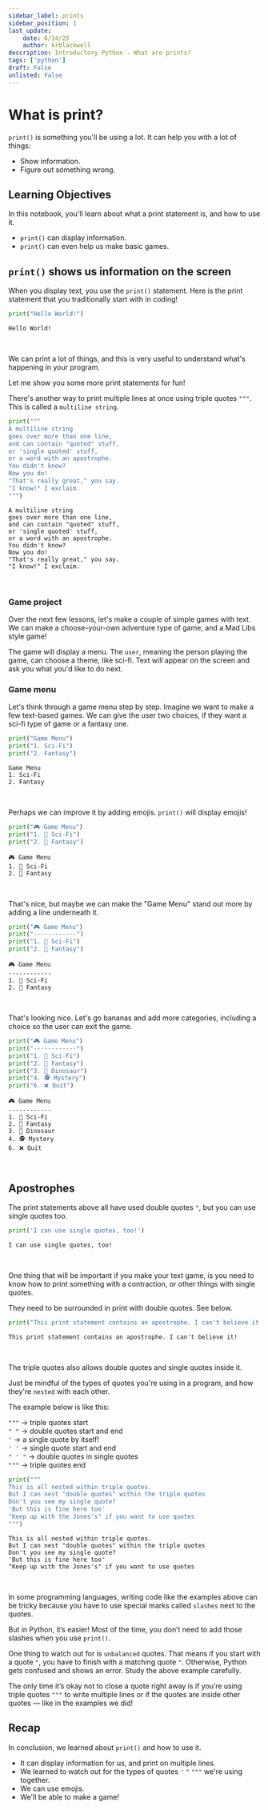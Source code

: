 ```yaml
---
sidebar_label: prints
sidebar_position: 1
last_update:
    date: 6/14/25
    author: krblackwell
description: Introductory Python - What are prints?
tags: ['python']
draft: False
unlisted: False
---
```


# What is print?

`print()` is something you'll be using a lot. It can help you with a lot of things:

- Show information.
- Figure out something wrong.

## Learning Objectives

In this notebook, you'll learn about what a print statement is, and how to use it.

- `print()` can display information.
- `print()` can even help us make basic games.

## `print()` shows us information on the screen

When you display text, you use the `print()` statement. Here is the print statement that you traditionally start with in coding!


```python
print("Hello World!")
```

<!-- markdownlint-disable MD033 MD009 -->
<div class="output-cell">

    Hello World!


</div><br/>
<!-- markdownlint-enable MD033 MD009 -->

We can print a lot of things, and this is very useful to understand what's happening in your program.

Let me show you some more print statements for fun!

There's another way to print multiple lines at once using triple quotes `"""`. This is called a `multiline string`.


```python
print("""
A multiline string
goes over more than one line,
and can contain "quoted" stuff,
or 'single quoted' stuff,
or a word with an apostrophe.
You didn't know?
Now you do!
"That's really great," you say.
"I know!" I exclaim.
""")
```

<!-- markdownlint-disable MD033 MD009 -->
<div class="output-cell">

    
    A multiline string
    goes over more than one line,
    and can contain "quoted" stuff,
    or 'single quoted' stuff,
    or a word with an apostrophe.
    You didn't know?
    Now you do!
    "That's really great," you say.
    "I know!" I exclaim.
    


</div><br/>
<!-- markdownlint-enable MD033 MD009 -->

### Game project

Over the next few lessons, let's make a couple of simple games with text. We can make a choose-your-own adventure type of game, and a Mad Libs style game!

The game will display a menu. The `user`, meaning the person playing the game, can choose a theme, like sci-fi. Text will appear on the screen and ask you what you'd like to do next.

### Game menu

Let's think through a game menu step by step. Imagine we want to make a few text-based games. We can give the user two choices, if they want a sci-fi type of game or a fantasy one.


```python
print("Game Menu")
print("1. Sci-Fi")
print("2. Fantasy")
```

<!-- markdownlint-disable MD033 MD009 -->
<div class="output-cell">

    Game Menu
    1. Sci-Fi
    2. Fantasy


</div><br/>
<!-- markdownlint-enable MD033 MD009 -->

Perhaps we can improve it by adding emojis. `print()` will display emojis!


```python
print("🎮 Game Menu")
print("1. 🚀 Sci-Fi")
print("2. 🧙 Fantasy")
```

<!-- markdownlint-disable MD033 MD009 -->
<div class="output-cell">

    🎮 Game Menu
    1. 🚀 Sci-Fi
    2. 🧙 Fantasy


</div><br/>
<!-- markdownlint-enable MD033 MD009 -->

That's nice, but maybe we can make the "Game Menu" stand out more by adding a line underneath it.


```python
print("🎮 Game Menu")
print("------------")
print("1. 🚀 Sci-Fi")
print("2. 🧙 Fantasy")
```

<!-- markdownlint-disable MD033 MD009 -->
<div class="output-cell">

    🎮 Game Menu
    ------------
    1. 🚀 Sci-Fi
    2. 🧙 Fantasy


</div><br/>
<!-- markdownlint-enable MD033 MD009 -->

That's looking nice. Let's go bananas and add more categories, including a choice so the user can exit the game.


```python
print("🎮 Game Menu")
print("------------")
print("1. 🚀 Sci-Fi")
print("2. 🧙 Fantasy")
print("3. 🦖 Dinosaur")
print("4. 🕵️ Mystery")
print("6. ❌ Quit")
```

<!-- markdownlint-disable MD033 MD009 -->
<div class="output-cell">

    🎮 Game Menu
    ------------
    1. 🚀 Sci-Fi
    2. 🧙 Fantasy
    3. 🦖 Dinosaur
    4. 🕵️ Mystery
    6. ❌ Quit


</div><br/>
<!-- markdownlint-enable MD033 MD009 -->

## Apostrophes

The print statements above all have used double quotes `"`, but you can use single quotes too.


```python
print('I can use single quotes, too!')
```

<!-- markdownlint-disable MD033 MD009 -->
<div class="output-cell">

    I can use single quotes, too!


</div><br/>
<!-- markdownlint-enable MD033 MD009 -->

One thing that will be important if you make your text game, is you need to know how to print something with a contraction, or other things with single quotes.

They need to be surrounded in print with double quotes. See below.


```python
print("This print statement contains an apostrophe. I can't believe it!")
```

<!-- markdownlint-disable MD033 MD009 -->
<div class="output-cell">

    This print statement contains an apostrophe. I can't believe it!


</div><br/>
<!-- markdownlint-enable MD033 MD009 -->

The triple quotes also allows double quotes and single quotes inside it.

Just be mindful of the types of quotes you're using in a program, and how they're `nested` with each other.

The example below is like this:

`"""`   -> triple quotes start\
`" "`   -> double quotes start and end\
`'`     -> a single quote by itself!\
`' '`   -> single quote start and end\
`" ' "` -> double quotes in single quotes\
`"""`   -> triple quotes end


```python
print("""
This is all nested within triple quotes.
But I can nest "double quotes" within the triple quotes
Don't you see my single quote?
'But this is fine here too'
"Keep up with the Jones's" if you want to use quotes
""")
```

<!-- markdownlint-disable MD033 MD009 -->
<div class="output-cell">

    
    This is all nested within triple quotes.
    But I can nest "double quotes" within the triple quotes
    Don't you see my single quote?
    'But this is fine here too'
    "Keep up with the Jones's" if you want to use quotes
    


</div><br/>
<!-- markdownlint-enable MD033 MD009 -->

In some programming languages, writing code like the examples above can be tricky because you have to use special marks called `slashes` next to the quotes.

But in Python, it’s easier! Most of the time, you don’t need to add those slashes when you use `print()`.

One thing to watch out for is `unbalanced` quotes. That means if you start with a quote `"`, you have to finish with a matching quote `"`. Otherwise, Python gets confused and shows an error. Study the above example carefully.

The only time it’s okay not to close a quote right away is if you’re using triple quotes `"""` to write multiple lines or if the quotes are inside other quotes — like in the examples we did!

## Recap

In conclusion, we learned about `print()` and how to use it.

- It can display information for us, and print on multiple lines.
- We learned to watch out for the types of quotes `'` `"` `"""` we're using together.
- We can use emojis.
- We'll be able to make a game!

